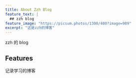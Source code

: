 ```yaml
---
title: About Zzh Blog
feature_text: |
  ## zzh blog
feature_image: "https://picsum.photos/1300/400?image=989"
excerpt: "这是zzh的博客"
---
```


zzh 的 blog

## Features

记录学习的博客